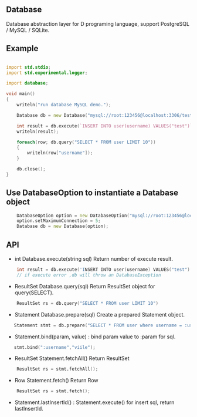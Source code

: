 ## Database
Database abstraction layer for D programing language, support PostgreSQL / MySQL / SQLite.

## Example
```D

import std.stdio;
import std.experimental.logger;

import database;

void main()
{
    writeln("run database MySQL demo.");

    Database db = new Database("mysql://root:123456@localhost:3306/test?charset=utf-8");

    int result = db.execute(`INSERT INTO user(username) VALUES("test")`);
    writeln(result);

    foreach(row; db.query("SELECT * FROM user LIMIT 10"))
    {
        writeln(row["username"]);
    }

    db.close();
}

```

## Use DatabaseOption to instantiate a Database object
```D
    DatabaseOption option = new DatabaseOption("mysql://root:123456@localhost:3306/test?charset=utf-8");
    option.setMaximumConnection = 5;
    Database db = new Database(option);
```

## API

-  int Database.execute(string sql)  Return number of execute result.
```D
    int result = db.execute('INSERT INTO user(username) VALUES("test")');
    // if execute error ,db will throw an DatabaseException
```
-  ResultSet Database.query(sql) Return ResultSet object for query(SELECT).
```D
    ResultSet rs = db.query("SELECT * FROM user LIMIT 10")
```
-  Statement Database.prepare(sql) Create a prepared Statement object.
```D
   Statement stmt = db.prepare("SELECT * FROM user where username = :username and password = :password LIMIT 10")
```
- Statement.bind(param, value) : bind param value to :param for sql.
```D
   stmt.bind(":username","viile");
```
- ResultSet Statement.fetchAll()  Return ResultSet 
```D
    ResultSet rs = stmt.fetchAll();
```
- Row Statement.fetch()  Return Row 
```D
    ResultSet rs = stmt.fetch();
```
- Statement.lastInsertId() : Statement.execute() for insert sql, return lastInsertId.
